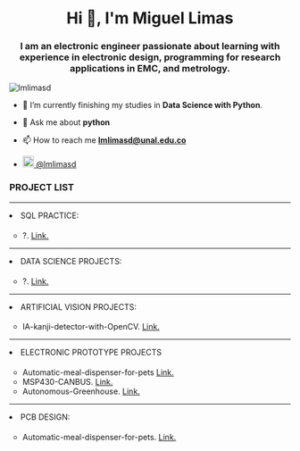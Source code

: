 <h1 align="center">Hi 👋, I'm Miguel Limas</h1>
<h3 align="center">I am an electronic engineer passionate about learning with experience in electronic design, programming for research applications in EMC, and metrology. </h3>

<p align="left"> <img src="https://komarev.com/ghpvc/?username=lmlimasd&label=Profile%20views&color=0e75b6&style=flat" alt="lmlimasd" /> </p>

- 🌱 I’m currently finishing my studies in **Data Science with Python**.

- 💬 Ask me about **python**

- 📫 How to reach me **lmlimasd@unal.edu.co**

<!-- division -->
<dl>
    <ul>
    <li><a href="https://linkedin.com/in/lmlimasd" target="blank"> <img src="https://www.vectorlogo.zone/logos/linkedin/linkedin-icon.svg"  width="20" height="20"/> @lmlimasd  </a>
    </ul>
</dl>


<h3 align="left">PROJECT LIST</h3>
<!-- division -->
<hr>
<hl></hl>
<dl>
    <li style="margin-bottom:0.5cm;" style="color:#48a4ff">SQL PRACTICE:</li>
    <ul>
    <li type=circle>?. <a href="https://github.com/lmlimasd/Automatic-meal-dispenser-for-pets">Link.</a> </li>
    </ul>
</dl>
<hl></hl>


<!-- division -->
<hr>
<hl></hl>
<dl>
    <li style="margin-bottom:0.5cm;" style="color:#48a4ff">DATA SCIENCE PROJECTS:</li>
    <ul>
    <li type=circle>?. <a href="https://github.com/lmlimasd/Automatic-meal-dispenser-for-pets">Link.</a> </li>
    </ul>
</dl>
<hl></hl>
<!-- division -->
<hr>
<hl></hl>
<dl>
    <li style="margin-bottom:0.5cm;" style="color:#48a4ff">ARTIFICIAL VISION PROJECTS:  </li>
    <ul>
    <li type=circle>IA-kanji-detector-with-OpenCV. <a href="https://github.com/lmlimasd/-IA-kanji-detector-with-opencv">Link.</a> </li>
    </ul>
</dl>
<hl></hl>
<!-- division -->
<hr>
<hl></hl>
    <li type= disc, style="margin-bottom:0.5cm;" style="color:#48a4ff">ELECTRONIC PROTOTYPE PROJECTS</li>
    <ul>
    <li type=circle>Automatic-meal-dispenser-for-pets <a href="https://github.com/lmlimasd/Automatic-meal-dispenser-for-pets">Link.</a> 
    <li type=circle>MSP430-CANBUS. <a href="https://github.com/lmlimasd/MSP430-CANBUS">Link.</a> 
    <li type=circle>Autonomous-Greenhouse. <a href="https://github.com/lmlimasd/autonomous-greenhouse">Link.</a> 
    </ul>

<hl></hl>
<!-- division -->
<hr>
<hl></hl>
<dl>
    <li style="margin-bottom:0.5cm;" style="color:#48a4ff">PCB DESIGN: </li>
    <ul>
    <li type=circle>Automatic-meal-dispenser-for-pets. <a href="https://github.com/lmlimasd/Automatic-meal-dispenser-for-pets">Link.</a> </li>
    </ul>
</dl>
<hl></hl>

